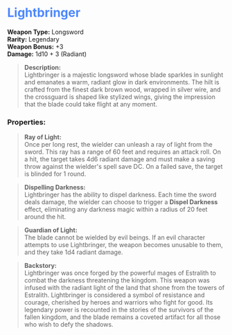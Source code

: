# <font color = 4d88fd>Lightbringer</font>

**Weapon Type:** Longsword  
**Rarity:** Legendary  
**Weapon Bonus:** +3  
**Damage:** 1d10 + 3 (Radiant)

> **Description:**  
> Lightbringer is a majestic longsword whose blade sparkles in sunlight and emanates a warm, radiant glow in dark environments. The hilt is crafted from the finest dark brown wood, wrapped in silver wire, and the crossguard is shaped like stylized wings, giving the impression that the blade could take flight at any moment.

### **Properties:**

> **Ray of Light:**  
> Once per long rest, the wielder can unleash a ray of light from the sword. This ray has a range of 60 feet and requires an attack roll. On a hit, the target takes 4d6 radiant damage and must make a saving throw against the wielder's spell save DC. On a failed save, the target is blinded for 1 round.

> **Dispelling Darkness:**  
> Lightbringer has the ability to dispel darkness. Each time the sword deals damage, the wielder can choose to trigger a **Dispel Darkness** effect, eliminating any darkness magic within a radius of 20 feet around the hit.

> **Guardian of Light:**  
> The blade cannot be wielded by evil beings. If an evil character attempts to use Lightbringer, the weapon becomes unusable to them, and they take 1d4 radiant damage.

> **Backstory:**  
> Lightbringer was once forged by the powerful mages of Estralith to combat the darkness threatening the kingdom. This weapon was infused with the radiant light of the land that shone from the towers of Estralith. Lightbringer is considered a symbol of resistance and courage, cherished by heroes and warriors who fight for good. Its legendary power is recounted in the stories of the survivors of the fallen kingdom, and the blade remains a coveted artifact for all those who wish to defy the shadows.
